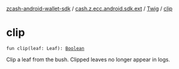 [zcash-android-wallet-sdk](../../index.md) / [cash.z.ecc.android.sdk.ext](../index.md) / [Twig](index.md) / [clip](./clip.md)

# clip

`fun clip(leaf: Leaf): `[`Boolean`](https://kotlinlang.org/api/latest/jvm/stdlib/kotlin/-boolean/index.html)

Clip a leaf from the bush. Clipped leaves no longer appear in logs.

